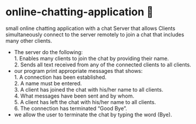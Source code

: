 # online-chatting-application :email:
small online chatting application with a chat Server that allows Clients simultaneously connect to the server remotely to join a chat that
includes many other clients.
- The server do the following:
<br /> 1. Enables many clients to join the chat by providing their name.
<br /> 2. Sends all text received from any of the connected clients to all clients.
- our program print appropriate messages that shows:
<br /> 1. A connection has been established.
<br /> 2. A name must be entered.
<br /> 3. A client has joined the chat with his/her name to all clients.
<br /> 4. What messages have been sent and by whom.
<br /> 5. A client has left the chat with his/her name to all clients.
<br /> 6. The connection has terminated “Good Bye”.
- we allow the user to terminate the chat by typing the word (Bye).
